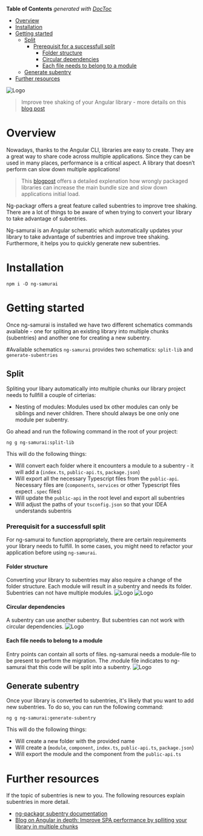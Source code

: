 <!-- START doctoc generated TOC please keep comment here to allow auto update -->
<!-- DON'T EDIT THIS SECTION, INSTEAD RE-RUN doctoc TO UPDATE -->

**Table of Contents** _generated with [DocToc](https://github.com/thlorenz/doctoc)_

- [Overview](#overview)
- [Installation](#installation)
- [Getting started](#getting-started)
  - [Split](#split)
    - [Prerequisit for a successfull split](#prerequisit-for-a-successfull-split)
      - [Folder structure](#folder-structure)
      - [Circular dependencies](#circular-dependencies)
      - [Each file needs to belong to a module](#each-file-needs-to-belong-to-a-module)
  - [Generate subentry](#generate-subentry)
- [Further resources](#further-resources)

<!-- END doctoc generated TOC please keep comment here to allow auto update -->

![Logo](https://raw.githubusercontent.com/kreuzerk/ng-samurai/master/docs/logo/ng-samurai.png)

> Improve tree shaking of your Angular library - more details on this [blog post](TODO)

# Overview

Nowadays, thanks to the Angular CLI, libraries are easy to create. They are a great way to share code across multiple applications.
Since they can be used in many places, performance is a critical aspect. A library that doesn’t perform can slow down multiple applications!

> This [blogpost](https://medium.com/angular-in-depth/improve-spa-performance-by-splitting-your-angular-libraries-in-multiple-chunks-8c68103692d0) offers a detailed explenation how wrongly packaged libraries can increase the main bundle size and slow down applications initial load.

Ng-packagr offers a great feature called subentries to improve tree shaking. There are a lot of things to be aware of
when trying to convert your library to take advantage of subentries.

Ng-samurai is an Angular schematic which automatically updates your library to take advantage of subentries and improve
tree shaking. Furthermore, it helps you to quickly generate new subentries.

# Installation

```
npm i -D ng-samurai
```

# Getting started

Once ng-samurai is installed we have two different schematics commands available - one for spliting an existing library
into multiple chunks (subentries) and another one for creating a new subentry.

#Available schematics
`ng-samurai` provides two schematics: `split-lib` and `generate-subentries`

## Split

Spliting your libary automatically into multiple chunks our library project needs to fullfill a couple of cirterias:

- Nesting of modules: Modules used bx other modules can only be siblings and never children. There should always be one
  only one module per subentry.

Go ahead and run the following command in the root of your project:

```
ng g ng-samurai:split-lib
```

This will do the following things:

- Will convert each folder where it encounters a module to a subentry - it will add a (`index.ts`, `public-api.ts`, `package.json`)
- Will export all the necessary Typescript files from the `public-api`. Necessary files are (`components`, `services` or other Typescript files expect `.spec` files)
- Will update the `public-api` in the root level and export all subentries
- Will adjust the paths of your `tsconfig.json` so that your IDEA understands subentris

### Prerequisit for a successfull split

For ng-samurai to function appropriately, there are certain requirements your library needs to fulfill. In some cases, you might need to refactor your application before using `ng-samurai`.

#### Folder structure

Converting your library to subentries may also require a change of the folder structure. Each module will result in a subentry and needs its folder. Subentries can not have multiple modules.
![Logo](https://raw.githubusercontent.com/kreuzerk/ng-samurai/master/docs/prerequisite/file-structure-valid.png)
![Logo](https://raw.githubusercontent.com/kreuzerk/ng-samurai/master/docs/prerequisite/file-structure-invalid.png)

#### Circular dependencies

A subentry can use another subentry. But subentries can not work with circular dependencies.
![Logo](https://raw.githubusercontent.com/kreuzerk/ng-samurai/master/docs/prerequisite/circular-dependencies.png)

#### Each file needs to belong to a module

Entry points can contain all sorts of files. ng-samurai needs a module-file to be present to perform the migration. The .module file indicates to ng-samurai that this code will be split into a subentry.
![Logo](https://raw.githubusercontent.com/kreuzerk/ng-samurai/master/docs/prerequisite/module-required.png)

## Generate subentry

Once your library is converted to subentries, it's likely that you want to add new subentries. To do so, you can run
the following command:

```
ng g ng-samurai:generate-subentry
```

This will do the following things:

- Will create a new folder with the provided name
- Will create a (`module`, `component`, `index.ts`, `public-api.ts`, `package.json`)
- Will export the module and the component from the `public-api.ts`

# Further resources

If the topic of subentries is new to you. The following resources explain subentries in
more detail.

- [ng-packagr subentry documentation](https://github.com/ng-packagr/ng-packagr/blob/master/docs/secondary-entrypoints.md)
- [Blog on Angular in depth: Improve SPA performance by splliting your library in multiple chunks](https://medium.com/angular-in-depth/improve-spa-performance-by-splitting-your-angular-libraries-in-multiple-chunks-8c68103692d0)
